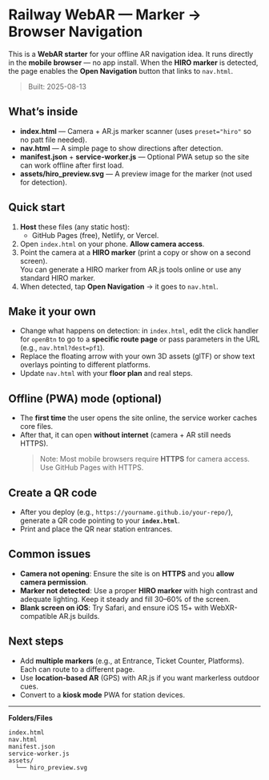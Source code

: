 # Railway WebAR — Marker → Browser Navigation

This is a **WebAR starter** for your offline AR navigation idea. It runs directly in the **mobile browser** — no app install.
When the **HIRO marker** is detected, the page enables the **Open Navigation** button that links to `nav.html`.

> Built: 2025-08-13

## What’s inside
- **index.html** — Camera + AR.js marker scanner (uses `preset="hiro"` so no patt file needed).
- **nav.html** — A simple page to show directions after detection.
- **manifest.json** + **service-worker.js** — Optional PWA setup so the site can work offline after first load.
- **assets/hiro_preview.svg** — A preview image for the marker (not used for detection).

## Quick start
1. **Host** these files (any static host):
   - GitHub Pages (free), Netlify, or Vercel.
2. Open `index.html` on your phone. **Allow camera access**.
3. Point the camera at a **HIRO marker** (print a copy or show on a second screen).  
   You can generate a HIRO marker from AR.js tools online or use any standard HIRO marker.
4. When detected, tap **Open Navigation** → it goes to `nav.html`.

## Make it your own
- Change what happens on detection: in `index.html`, edit the click handler for `openBtn` to go to a **specific route page** or pass parameters in the URL (e.g., `nav.html?dest=pf1`).
- Replace the floating arrow with your own 3D assets (glTF) or show text overlays pointing to different platforms.
- Update `nav.html` with your **floor plan** and real steps.

## Offline (PWA) mode (optional)
- The **first time** the user opens the site online, the service worker caches core files.
- After that, it can open **without internet** (camera + AR still needs HTTPS).  
  > Note: Most mobile browsers require **HTTPS** for camera access. Use GitHub Pages with HTTPS.

## Create a QR code
- After you deploy (e.g., `https://yourname.github.io/your-repo/`), generate a QR code pointing to your **`index.html`**.
- Print and place the QR near station entrances.

## Common issues
- **Camera not opening**: Ensure the site is on **HTTPS** and you **allow camera permission**.
- **Marker not detected**: Use a proper **HIRO marker** with high contrast and adequate lighting. Keep it steady and fill 30–60% of the screen.
- **Blank screen on iOS**: Try Safari, and ensure iOS 15+ with WebXR-compatible AR.js builds.

## Next steps
- Add **multiple markers** (e.g., at Entrance, Ticket Counter, Platforms). Each can route to a different page.
- Use **location-based AR** (GPS) with AR.js if you want markerless outdoor cues.
- Convert to a **kiosk mode** PWA for station devices.

---

**Folders/Files**
```
index.html
nav.html
manifest.json
service-worker.js
assets/
  └── hiro_preview.svg
```
